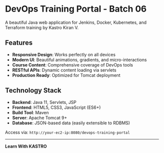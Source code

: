 # DevOps Training Portal - Batch 06

A beautiful Java web application for Jenkins, Docker, Kubernetes, and Terraform training by Kastro Kiran V.

## Features

- **Responsive Design**: Works perfectly on all devices
- **Modern UI**: Beautiful animations, gradients, and micro-interactions
- **Course Content**: Comprehensive coverage of DevOps tools
- **RESTful APIs**: Dynamic content loading via servlets
- **Production Ready**: Optimized for Tomcat deployment

## Technology Stack

- **Backend**: Java 11, Servlets, JSP
- **Frontend**: HTML5, CSS3, JavaScript (ES6+)
- **Build Tool**: Maven
- **Server**: Apache Tomcat 9+
- **Database**: JSON-based data (easily extensible to RDBMS)


Access via: `http://your-ec2-ip:8080/devops-training-portal`

---

**Learn With KASTRO**
